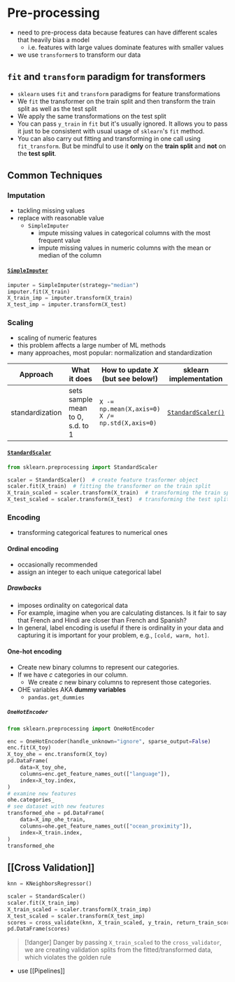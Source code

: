 # Pre-processing
- need to pre-process data because features can have different scales that heavily bias a model
	- i.e. features with large values dominate features with smaller values
- we use `transformer`s to transform our data

## `fit` and `transform` paradigm for transformers
- `sklearn` uses `fit` and `transform` paradigms for feature transformations
- We `fit` the transformer on the train split and then transform the train split as well as the test split
- We apply the same transformations on the test split
- You can pass `y_train` in `fit` but it's usually ignored. It allows you to pass it just to be consistent with usual usage of `sklearn`'s `fit` method.   
- You can also carry out fitting and transforming in one call using `fit_transform`. But be mindful to use it **only** on the **train split** and **not** on the **test split**.
## Common Techniques
### Imputation
- tackling missing values
- replace with reasonable value
	- `SimpleImputer`
		- impute missing values in categorical columns with the most frequent value
		- impute missing values in numeric columns with the mean or median of the column
#### [`SimpleImputer`](https://scikit-learn.org/stable/modules/generated/sklearn.impute.SimpleImputer.html)
```python
imputer = SimpleImputer(strategy="median")
imputer.fit(X_train)
X_train_imp = imputer.transform(X_train)
X_test_imp = imputer.transform(X_test)
```

### Scaling
- scaling of numeric features
- this problem affects a large number of ML methods
- many approaches, most popular: normalization and standardization

| Approach | What it does | How to update $X$ (but see below!) | sklearn implementation | 
|---------|------------|-----------------------|----------------|
| standardization | sets sample mean to $0$, s.d. to $1$   | `X -= np.mean(X,axis=0)`<br>`X /=  np.std(X,axis=0)` | [`StandardScaler()`](https://scikit-learn.org/stable/modules/generated/sklearn.preprocessing.StandardScaler.html#sklearn.preprocessing.StandardScaler) |
#### [`StandardScaler`](https://scikit-learn.org/stable/modules/generated/sklearn.preprocessing.StandardScaler.html)
```python
from sklearn.preprocessing import StandardScaler

scaler = StandardScaler()  # create feature trasformer object
scaler.fit(X_train)  # fitting the transformer on the train split
X_train_scaled = scaler.transform(X_train)  # transforming the train split
X_test_scaled = scaler.transform(X_test)  # transforming the test split
```
### Encoding
- transforming categorical features to numerical ones
#### Ordinal encoding
- occasionally recommended
- assign an integer to each unique categorical label
##### Drawbacks
- imposes ordinality on categorical data
- For example, imagine when you are calculating distances. Is it fair to say that French and Hindi are closer than French and Spanish? 
- In general, label encoding is useful if there is ordinality in your data and capturing it is important for your problem, e.g., `[cold, warm, hot]`. 
#### One-hot encoding
- Create new binary columns to represent our categories.
- If we have $c$ categories in our column.
    - We create $c$ new binary columns to represent those categories.
- OHE variables AKA **dummy variables**
	- `pandas.get_dummies`
##### `OneHotEncoder`
```python
from sklearn.preprocessing import OneHotEncoder

enc = OneHotEncoder(handle_unknown="ignore", sparse_output=False)
enc.fit(X_toy)
X_toy_ohe = enc.transform(X_toy)
pd.DataFrame(
    data=X_toy_ohe,
    columns=enc.get_feature_names_out(["language"]),
    index=X_toy.index,
)
# examine new features
ohe.categories_
# see dataset with new features
transformed_ohe = pd.DataFrame(
    data=X_imp_ohe_train,
    columns=ohe.get_feature_names_out(["ocean_proximity"]),
    index=X_train.index,
)
transformed_ohe
```
## [[Cross Validation]]
```python
knn = KNeighborsRegressor()

scaler = StandardScaler()
scaler.fit(X_train_imp)
X_train_scaled = scaler.transform(X_train_imp)
X_test_scaled = scaler.transform(X_test_imp)
scores = cross_validate(knn, X_train_scaled, y_train, return_train_score=True)
pd.DataFrame(scores)
```
> [!danger] Danger
> by passing `X_train_scaled` to the `cross_validator`, we are creating validation splits from the fitted/transformed data, which violates the golden rule
- use [[Pipelines]]



